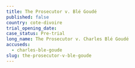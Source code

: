 ```yaml
---
title: The Prosecutor v. Blé Goudé
published: false
country: cote-divoire
trial_opening_date:
case_status: Pre-trial
long_name: The Prosecutor v. Charles Blé Goudé
accuseds:
  - charles-ble-goude
slug: the-prosecutor-v-ble-goude
---
```



